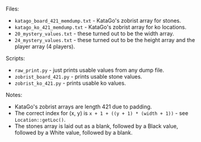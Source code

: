 Files:

* `katago_board_421_memdump.txt` - KataGo's zobrist array for stones.
* `katago_ko_421_memdump.txt` - KataGo's zobrist array for ko locations.
* `20_mystery_values.txt` - these turned out to be the width array.
* `24_mystery_values.txt` - these turned out to be the height array and the player array (4 players).

Scripts:

* `raw_print.py` - just prints usable values from any dump file.
* `zobrist_board_421.py` - prints usable stone values.
* `zobrist_ko_421.py` - prints usable ko values.

Notes:

* KataGo's zobrist arrays are length 421 due to padding.
* The correct index for (x, y) is `x + 1 + ((y + 1) * (width + 1))` - see `Location::getLoc()`.
* The stones array is laid out as a blank, followed by a Black value, followed by a White value, followed by a blank.
